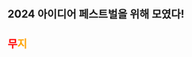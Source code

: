 ## 2024 아이디어 페스트벌을 위해 모였다!


<h2><span style="color:red">무</span><span style="color:orange">지</span></h2>

